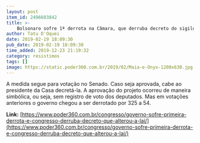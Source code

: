 ```yaml
---
layout: post
item_id: 2496603842
title: >-
    Bolsonaro sofre 1ª derrota na Câmara, que derruba decreto do sigilo
author: Tatu D'Oquei
date: 2019-02-19 18:09:30
pub_date: 2019-02-19 18:09:30
time_added: 2019-12-23 21:19:32
category: resistimos
tags: []
image: https://static.poder360.com.br/2019/02/Maia-e-Onyx-1200x630.jpg
---
```


A medida segue para votação no Senado. Caso seja aprovada, cabe ao presidente da Casa decretá-la. A aprovação do projeto ocorreu de maneira simbólica, ou seja, sem registro de voto dos deputados. Mas em votações anteriores o governo chegou a ser derrotado por 325 a 54.

**Link:** [https://www.poder360.com.br/congresso/governo-sofre-primeira-derrota-e-congresso-derruba-decreto-que-alterou-a-lai/](https://www.poder360.com.br/congresso/governo-sofre-primeira-derrota-e-congresso-derruba-decreto-que-alterou-a-lai/)

